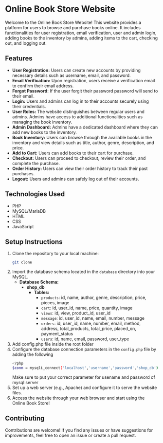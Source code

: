 # Online Book Store Website

Welcome to the Online Book Store Website! This website provides a platform for users to browse and purchase books online. It includes functionalities for user registration, email verification, user and admin login, adding books to the inventory by admins, adding items to the cart, checking out, and logging out.

## Features
- **User Registration:** Users can create new accounts by providing necessary details such as username, email, and password.
- **Email Verification:** Upon registration, users receive a verification email to confirm their email address.
- **Forgot Password:** If the user forgit their password password will send to their email.
- **Login:** Users and admins can log in to their accounts securely using their credentials.
- **User Roles:** The website distinguishes between regular users and admins. Admins have access to additional functionalities such as managing the book inventory.
- **Admin Dashboard:** Admins have a dedicated dashboard where they can add new books to the inventory.
- **Book Inventory:** Users can browse through the available books in the inventory and view details such as title, author, genre, description, and price.
- **Add to Cart:** Users can add books to their cart for purchase.
- **Checkout:** Users can proceed to checkout, review their order, and complete the purchase.
- **Order History:** Users can view their order history to track their past purchases.
- **Logout:** Users and admins can safely log out of their accounts.

## Technologies Used
- PHP
- MySQL/MariaDB
- HTML
- CSS
- JavaScript

## Setup Instructions
1. Clone the repository to your local machine:
    ```bash
    git clone
    ```
2. Import the database schema located in the `database` directory into your MySQL.
    - **Database Schema:**
        - **shop_db**
            - **Tables:**
                - `products`: id, name, author, genre, description, price, pieces, image
                - `cart`: id, user_id, name, price, quantity, image
                - `views`: id, view, product_id, user_id
                - `message`: id, user_id, name, email, number, message
                - `orders`: id, user_id, name, number, email, method, address, total_products, total_price, placed_on, payment_status
                - `users`: id, name, email, password, user_type
3. Add config.php file inside the root folder
4. Configure the database connection parameters in the `config.php` file by adding the following
    ```bash
    <?php
    $conn = mysqli_connect('localhost','username','password','shop_db') or die('connection failed');
    ```
   Make sure to put your correct parameter for usename and password of mysql server
5. Set up a web server (e.g., Apache) and configure it to serve the website files.
6. Access the website through your web browser and start using the Online Book Store!

## Contributing
Contributions are welcome! If you find any issues or have suggestions for improvements, feel free to open an issue or create a pull request.
